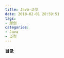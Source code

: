 ```yaml
---
title: Java-泛型
date: 2018-02-01 20:59:51
tags: 
- 原创
categories: 
- Java
- 泛型
---
```


__目录__

<!-- toc -->
<!--more-->